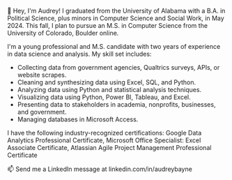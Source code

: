 👋 Hey, I'm Audrey! I graduated from the University of Alabama with a B.A. in Political Science, plus minors in Computer Science and Social Work, in May 2024. This fall, I plan to pursue an M.S. in Computer Science from the University of Colorado, Boulder online.

I'm a young professional and M.S. candidate with two years of experience in data science and analysis. My skill set includes:
-   Collecting data from government agencies, Qualtrics surveys, APIs, or website scrapes.
-   Cleaning and synthesizing data using Excel, SQL, and Python.
-   Analyzing data using Python and statistical analysis techniques.
-   Visualizing data using Python, Power BI, Tableau, and Excel.
-   Presenting data to stakeholders in academia, nonprofits, businesses, and government.
-   Managing databases in Microsoft Access.

I have the following industry-recognized certifications: Google Data Analytics Professional Certificate, Microsoft Office Specialist: Excel Associate Certificate, Atlassian Agile Project Management Professional Certificate

📫 Send me a LinkedIn message at linkedin.com/in/audreybayne

<!---
audreybayne14/audreybayne14 is a ✨ special ✨ repository because its `README.md` (this file) appears on your GitHub profile.
You can click the Preview link to take a look at your changes.
--->
